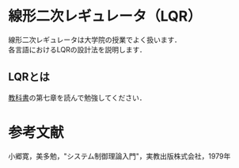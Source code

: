# 線形二次レギュレータ（LQR）
線形二次レギュレータは大学院の授業でよく扱います．  
各言語におけるLQRの設計法を説明します．  

## LQRとは
[教科書](#1)の第七章を読んで勉強してください．  


# 参考文献
<a name="1">小郷寛，美多勉，"システム制御理論入門"，実教出版株式会社，1979年</a>